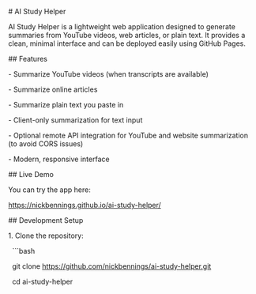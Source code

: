 \# AI Study Helper



AI Study Helper is a lightweight web application designed to generate summaries from YouTube videos, web articles, or plain text. It provides a clean, minimal interface and can be deployed easily using GitHub Pages.



\## Features

\- Summarize YouTube videos (when transcripts are available)

\- Summarize online articles

\- Summarize plain text you paste in

\- Client-only summarization for text input

\- Optional remote API integration for YouTube and website summarization (to avoid CORS issues)

\- Modern, responsive interface



\## Live Demo

You can try the app here:  

https://nickbennings.github.io/ai-study-helper/



\## Development Setup

1\. Clone the repository:

&nbsp;  ```bash

&nbsp;  git clone https://github.com/nickbennings/ai-study-helper.git

&nbsp;  cd ai-study-helper




